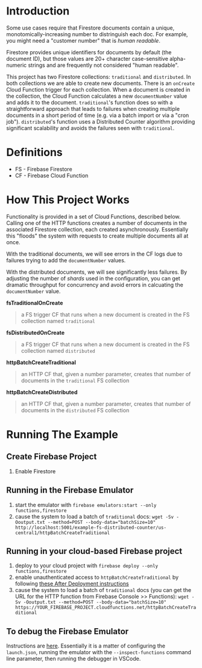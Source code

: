 # Introduction
Some use cases require that Firestore documents contain a unique, monotomically-increasing number to distringuish each doc.  For example, you might need a "customer number" that is *human readable*.

Firestore provides unique identifiers for documents by default (the document ID), but those values are 20+ character case-sensitive alpha-numeric strings and are frequently not considered "human readable".

This project has two Firestore collections:  `traditional` and `distributed`.  In both collections we are able to create new documents.  There is an `onCreate` Cloud Function trigger for each collection.  When a document is created in the collection, the Cloud Function calculates a new `documentNumber` value and adds it to the document.  `traditional`'s function does so with a straightforward approach that leads to failures when creating multiple documents in a short period of time (e.g. via a batch import or via a "cron job").  `distributed`'s function uses a Distributed Counter algorithm providing significant scalability and avoids the failures seen with `traditional`.

# Definitions

- FS - Firebase Firestore
- CF - Firebase Cloud Function

# How This Project Works

Functionality is provided in a set of Cloud Functions, described below.  Calling one of the HTTP functions creates a number of documents in the associated Firestore collection, each created asynchronously.  Essentially this "floods" the system with requests to create multiple documents all at once.

With the traditional documents, we will see errors in the CF logs due to failures trying to add the `documentNumber` values.

With the distributed documents, we will see significantly less failures.  By adjusting the number of *shards* used in the configuration, you can get dramatic throughput for concurrency and avoid errors in calcuating the `documentNumber` value.

**fsTraditionalOnCreate**
> a FS trigger CF that runs when a new document is created in the FS collection named `traditional`

**fsDistributedOnCreate**
> a FS trigger CF that runs when a new document is created in the FS collection named `distributed`

**httpBatchCreateTraditional**
> an HTTP CF that, given a number parameter, creates that number of documents in the `traditional` FS collection

**httpBatchCreateDistributed**
> an HTTP CF that, given a number parameter, creates that number of documents in the `distributed` FS collection

# Running The Example

## Create Firebase Project

1. Enable Firestore

## Running in the Firebase Emulator

1. start the emulator with `firebase emulators:start --only functions,firestore`
1. cause the system to load a batch of `traditional` docs:
   `wget -Sv -Ooutput.txt --method=POST --body-data="batchSize=10" http://localhost:5001/example-fs-distributed-counter/us-central1/httpBatchCreateTraditional`

## Running in your cloud-based Firebase project

1. deploy to your cloud project with `firebase deploy --only functions,firestore`
1. enable unauthenticated access to `httpBatchCreateTraditional` by following [these After Deployment instructions](https://cloud.google.com/functions/docs/securing/managing-access-iam#after_deployment)
1. cause the system to load a batch of `traditional` docs (you can get the URL for the HTTP function from Firebase Console >> Functions):
   `wget -Sv -Ooutput.txt --method=POST --body-data="batchSize=10" https://YOUR_FIREBASE_PROJECT.cloudfunctions.net/httpBatchCreateTraditional`


## To debug the Firebase Emulator

Instructions are [here](https://medium.com/firebase-developers/debugging-firebase-functions-in-vs-code-a1caf22db0b2).  Essentially it is a matter of configuring the `launch.json`, running the emulator with the `--inspect-functions` command line parameter, then running the debugger in VSCode.